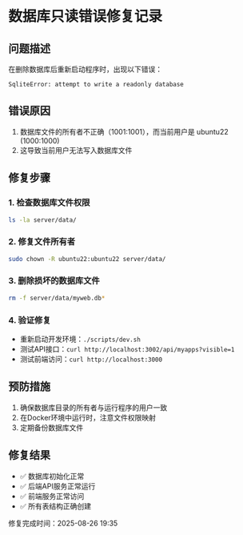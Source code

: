 # 数据库只读错误修复记录

## 问题描述

在删除数据库后重新启动程序时，出现以下错误：

```
SqliteError: attempt to write a readonly database
```

## 错误原因

1. 数据库文件的所有者不正确（1001:1001），而当前用户是 ubuntu22 (1000:1000)
2. 这导致当前用户无法写入数据库文件

## 修复步骤

### 1. 检查数据库文件权限

```bash
ls -la server/data/
```

### 2. 修复文件所有者

```bash
sudo chown -R ubuntu22:ubuntu22 server/data/
```

### 3. 删除损坏的数据库文件

```bash
rm -f server/data/myweb.db*
```

### 4. 验证修复

- 重新启动开发环境：`./scripts/dev.sh`
- 测试API接口：`curl http://localhost:3002/api/myapps?visible=1`
- 测试前端访问：`curl http://localhost:3000`

## 预防措施

1. 确保数据库目录的所有者与运行程序的用户一致
2. 在Docker环境中运行时，注意文件权限映射
3. 定期备份数据库文件

## 修复结果

- ✅ 数据库初始化正常
- ✅ 后端API服务正常运行
- ✅ 前端服务正常访问
- ✅ 所有表结构正确创建

修复完成时间：2025-08-26 19:35
